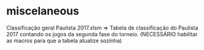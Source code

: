 # miscelaneous

Classificação geral Paulista 2017.xlsm => Tabela de classificação do Paulista 2017 contando os jogos da segunda fase do torneio. (NECESSÁRIO habilitar as macros para que a tabela atualize sozinha)
